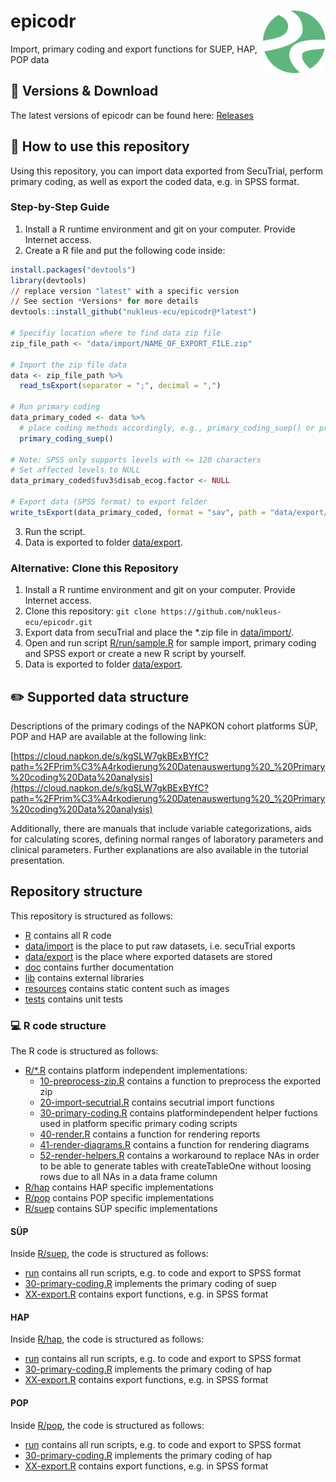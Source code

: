 # epicodr <img src="man/figures/logo.png" align="right" width="100" />
Import, primary coding and export functions for SUEP, HAP, POP data

## :floppy_disk: Versions & Download

The latest versions of epicodr can be found here: 
[Releases](https://github.com/nukleus-ecu/epicodr/releases)

## :hammer: How to use this repository

Using this repository, you can import data exported from SecuTrial, perform primary coding, as well as export the coded data, e.g. in SPSS format.

### Step-by-Step Guide

1. Install a R runtime environment and git on your computer. Provide Internet access.
2. Create a R file and put the following code inside:
```r
install.packages("devtools")
library(devtools)
// replace version "latest" with a specific version
// See section *Versions* for more details
devtools::install_github("nukleus-ecu/epicodr@*latest")

# Specifiy location where to find data zip file
zip_file_path <- "data/import/NAME_OF_EXPORT_FILE.zip"

# Import the zip file data
data <- zip_file_path %>% 
  read_tsExport(separator = ";", decimal = ",")

# Run primary coding
data_primary_coded <- data %>% 
  # place coding methods accordingly, e.g., primary_coding_suep() or primary_coding_hap() or primary_coding_pop()
  primary_coding_suep()

# Note: SPSS only supports levels with <= 120 characters
# Set affected levels to NULL
data_primary_coded$fuv3$disab_ecog.factor <- NULL

# Export data (SPSS format) to export folder
write_tsExport(data_primary_coded, format = "sav", path = "data/export/", metadata = TRUE)
```
3. Run the script.
4. Data is exported to folder [data/export](data/export).


### Alternative: Clone this Repository

1. Install a R runtime environment and git on your computer. Provide Internet access.
2. Clone this repository: ```git clone https://github.com/nukleus-ecu/epicodr.git```
3. Export data from secuTrial and place the *.zip file in [data/import/](data/import).
4. Open and run script [R/run/sample.R](R/run/sample.R) for sample import, primary coding and SPSS export or create a new R script by yourself.
5. Data is exported to folder [data/export](data/export).


## :pencil2: Supported data structure

Descriptions of the primary codings of the NAPKON cohort platforms SÜP, POP and HAP are available at the following link:

[https://cloud.napkon.de/s/kgSLW7gkBExBYfC?path=%2FPrim%C3%A4rkodierung%20Datenauswertung%20_%20Primary%20coding%20Data%20analysis](https://cloud.napkon.de/s/kgSLW7gkBExBYfC?path=%2FPrim%C3%A4rkodierung%20Datenauswertung%20_%20Primary%20coding%20Data%20analysis)

Additionally, there are manuals that include variable categorizations, aids for calculating scores, defining normal ranges of laboratory parameters and clinical parameters. Further explanations are also available in the tutorial presentation. 


## Repository structure

This repository is structured as follows:
- [R](R) contains all R code
- [data/import](data/import) is the place to put raw datasets, i.e. secuTrial exports
- [data/export](data/export) is the place where exported datasets are stored
- [doc](doc) contains further documentation
- [lib](lib) contains external libraries
- [resources](resources) contains static content such as images
- [tests](tests) contains unit tests

### :computer: R code structure

The R code is structured as follows:
- [R/*.R](R) contains platform independent implementations:
    - [10-preprocess-zip.R](R/10-preprocess-zip.R) contains a function to preprocess the exported zip
    - [20-import-secutrial.R](R/20-import-secutrial.R) contains secutrial import functions
    - [30-primary-coding.R](R/30-primary-coding.R) contains platformindependent helper fuctions used in platform specific primary coding scripts
    - [40-render.R](R/40-render.R) contains a function for rendering reports
    - [41-render-diagrams.R](R/41-render-diagrams.R) contains a function for rendering diagrams
    - [52-render-helpers.R](R/52-render-helpers.R) contains a workaround to replace NAs in order to be able to generate tables with createTableOne without loosing rows due to all NAs in a data frame column
- [R/hap](R/hap) contains HAP specific implementations
- [R/pop](R/pop) contains POP specific implementations
- [R/suep](R/suep) contains SÜP specific implementations

#### SÜP

Inside [R/suep](R/suep), the code is structured as follows:
- [run](R/suep/run) contains all run scripts, e.g. to code and export to SPSS format 
- [30-primary-coding.R](R/suep/30-primary-coding.R) implements the primary coding of suep
- [XX-export.R](R/suep/XX-export.R) contains export functions, e.g. in SPSS format

#### HAP

Inside [R/hap](R/hap), the code is structured as follows:
- [run](R/hap/run) contains all run scripts, e.g. to code and export to SPSS format 
- [30-primary-coding.R](R/hap/30-primary-coding.R) implements the primary coding of hap
- [XX-export.R](R/hap/XX-export.R) contains export functions, e.g. in SPSS format

#### POP

Inside [R/pop](R/pop), the code is structured as follows:
- [run](R/pop/run) contains all run scripts, e.g. to code and export to SPSS format 
- [30-primary-coding.R](R/pop/30-primary-coding.R) implements the primary coding of hap
- [XX-export.R](R/pop/XX-export.R) contains export functions, e.g. in SPSS format

